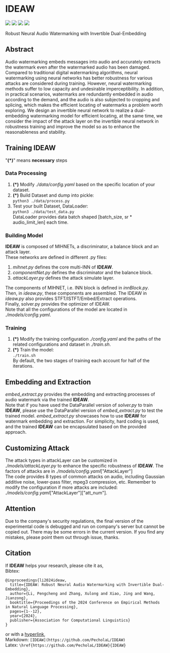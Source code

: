 # IDEAW
[![](https://img.shields.io/badge/LICENSE-Apache_2.0-yellow?style=flat)](https://github.com/PecholaL/IDEAW/blob/main/LICENSE) 
[![](https://img.shields.io/badge/EMNLP-2024-green?style=flat)](https://2024.emnlp.org) 
[![](https://img.shields.io/badge/AI-security-pink?style=flat)](https://github.com/PecholaL/IDEAW) 
[![](https://img.shields.io/badge/Pechola_L-blue?style=flat)](https://github.com/PecholaL)  

Robust Neural Audio Watermarking with Invertible Dual-Embedding  
<!-- [IDEAW home page](https://pecholal.github.io/IDEAW-demo/) -->

## Abstract
Audio watermarking embeds messages into audio and accurately extracts the watermark even after the watermarked audio has been damaged. Compared to traditional digital watermarking algorithms, neural watermarking using neural networks has better robustness for various attacks are considered during training. However, neural watermarking methods suffer to low capacity and undesirable imperceptibility. In addition, in practical scenarios, watermarks are redundantly embedded in audio according to the demand, and the audio is also subjected to cropping and splicing, which makes the efficient locating of watermarks a problem worth exploring. We design an invertible neural network to realize a dual-embedding watermarking model for efficient locating, at the same time, we consider the impact of the attack layer on the invertible neural network in robustness training and improve the model so as to enhance the reasonableness and stability.

## Training IDEAW
"**(\*)**" means **necessary** steps  

### Data Processing
1. **(\*)** Modify *./data/config.yaml* based on the specific location of your dataset.  
2. **(\*)** Build Dataset and dump into pickle:  
   `python3 ./data/process.py`  
3. Test your built Dataset, DataLoader:  
   `python3 ./data/test_data.py`  
   DataLoader provides data batch shaped [batch_size, sr * audio_limit_len] each time.  

### Building Model
**IDEAW** is composed of MIHNETs, a discriminator, a balance block and an attack layer.  
These networks are defined in different .py files:  
1. *mihnet.py* defines the core multi-INN of **IDEAW**.  
2. *componentNet.py* defines the discriminator and the balance block.  
3. *attackLayer.py* defines the attack simulate layer.  

The components of MIHNET, i.e. INN block is defined in *innBlock.py*.  
Then, in *ideaw.py*, these components are assembled. The IDEAW in *ideaw.py* also provides STFT/ISTFT/Embed/Extract operations.  
Finally, solver.py provides the optimizer of IDEAW.  
Note that all the configurations of the model are located in *./models/config.yaml*.  

### Training
1. **(\*)** Modify the training configuration *./config.yaml* and the paths of the related configurations and dataset in *./train.sh*.  
2. **(\*)** Train the model:  
   `./train.sh`  
By default, the two stages of training each account for half of the iterations.

## Embedding and Extraction
*embed_extract.py* provides the embedding and extracting processes of audio watermark via the trained **IDEAW**.  
Note that if you have used the DataParallel version of *solver.py* to train **IDEAW**, please use the DataParallel version of *embed_extract.py* to test the trained model. *embed_extract.py* showcases how to use **IDEAW** for watermark embedding and extraction. For simplicity, hard coding is used, and the trained **IDEAW** can be encapsulated based on the provided approach.

## Customizing Attack
The attack types in attackLayer can be customized in *./models/attackLayer.py* to enhance the specific robustness of **IDEAW**. The factors of attacks are in *./models/config.yaml*["AttackLayer"]  
The code provides 8 types of common attacks on audio, including Gaussian additive noise, lower-pass filter, mpeg3 compression, etc.
Remember to modify the configuration if more attacks are included:  
*./models/config.yaml*["AttackLayer"]["att_num"].

## Attention
Due to the company's security regulations, the final version of the experimental code is debugged and run on company's server but cannot be copied out. There may be some errors in the current version. If you find any mistakes, please point them out through issue, thanks.

## Citation
If **IDEAW** helps your research, please cite it as,  
Bibtex:  
```
@inproceedings{li2024ideaw,
  title={IDEAW: Robust Neural Audio Watermarking with Invertible Dual-Embedding},
  author={Li, Pengcheng and Zhang, Xulong and Xiao, Jing and Wang, Jianzong},
  booktitle={Proceedings of the 2024 Conference on Empirical Methods in Natural Language Processing},
  pages={1--12},
  year={2024},
  publisher={Association for Computational Linguistics}
}
``` 

or with a [hyperlink](https://github.com/PecholaL/IDEAW),  
Markdown: `[IDEAW](https://github.com/PecholaL/IDEAW)`  
Latex: `\href{https://github.com/PecholaL/IDEAW}{IDEAW}`